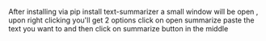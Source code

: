 After installing via pip install text-summarizer a small window will be open , upon right clicking you'll get
2 options click on open summarize paste the text you want to and then click on summarize button in the middle 
